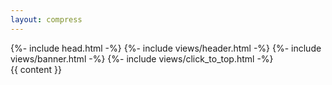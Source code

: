 ```yaml
---
layout: compress
---
```


<!DOCTYPE html>
<html lang="{% translate core.full-lang %}">
  {%- include head.html -%}
  <body>
    {%- include views/header.html -%}
    {%- include views/banner.html -%}
    {%- include views/click_to_top.html -%}
    <section>
    {{ content }}
    </section>
    <script >
    {%- include scripts/core.js -%}
    {%- include scripts/scroll-status.js -%}
    {%- include scripts/click-to-top.js -%}
    {%- include scripts/click-to-more.js -%}
    {%- include scripts/contextmenu-disabled.js -%}
    </script>
  </body>
</html>